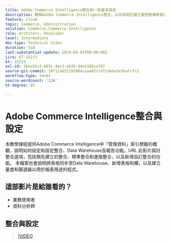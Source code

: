 ```yaml
---
title: Adobe Commerce Intelligence整合和一些基本設定
description: 瞭解Adobe Commerce Intelligence整合，以及有助於建立報告和儀表板的一些設定
feature: Cloud
topic: Commerce, Administration
solution: Commerce,Commerce Intelligence
role: Architect, Developer
level: Intermediate
doc-type: Technical Video
duration: 518
last-substantial-update: 2024-04-03T00:00:00Z
jira: KT-15213
kt: 15213
exl-id: 56ee5ec9-803c-4ec3-a620-d4e5185ca707
source-git-commit: 18f12a651192084caaa02ccd7cdeba1e3bafcfc2
workflow-type: tm+mt
source-wordcount: '116'
ht-degree: 0%

---
```


# Adobe Commerce Intelligence整合與設定

本教學課程提供Adobe Commerce Intelligence中「管理資料」索引標籤的概觀，說明如何設定和設定整合、Data Warehouse及報告功能。&#x200B;URL
此影片探討整合選項，包括預先建立的整合、標準整合和進階整合，以及新增自訂整合的功能。
本檔案也會說明將表格同步至Data Warehouse、新增表格和欄，以及建立量度和篩選器以用於報表用途的程式。

## 這部影片是給誰看的？

- 業務使用者
- 資料分析師

## 整合與設定

>[!VIDEO](https://video.tv.adobe.com/v/3428101?learn=on)
